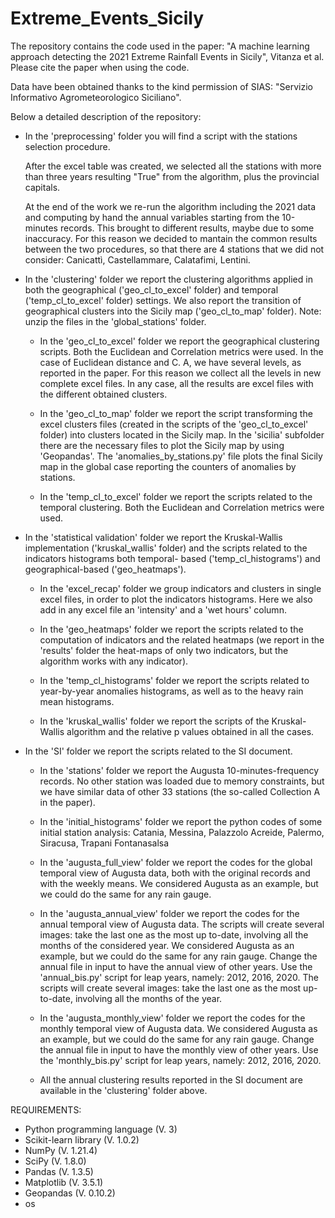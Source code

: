 # Extreme_Events_Sicily
The repository contains the code used in the paper: "A machine learning approach detecting the 2021 Extreme Rainfall Events in Sicily", Vitanza et al. Please cite the paper when using the code.

Data have been obtained thanks to the kind permission of SIAS: "Servizio Informativo Agrometeorologico Siciliano".

Below a detailed description of the repository:
- In the 'preprocessing' folder you will find a script with the stations selection
  procedure.

  After the excel table was created, we selected all the stations with more than three years
  resulting "True" from the algorithm, plus the provincial capitals. 

  At the end of the work we re-run the algorithm including the 2021 data and computing by hand the
  annual variables starting from the 10-minutes records. This brought to different results, maybe
  due to some inaccuracy. For this reason we decided to mantain the common results between the two
  procedures, so that there are 4 stations that we did not consider: Canicattì, Castellammare,
  Calatafimi, Lentini.

- In the 'clustering' folder we report the clustering algorithms applied in both the geographical
  ('geo_cl_to_excel' folder) and temporal ('temp_cl_to_excel' folder) settings. 
  We also report the transition of geographical clusters into the Sicily map ('geo_cl_to_map'
  folder).
Note: unzip the files in the 'global_stations' folder.

	- In the 'geo_cl_to_excel' folder we report the geographical clustering scripts.
	  Both the Euclidean and Correlation metrics were used. 
	  In the case of Euclidean distance and C. A, we have several levels, as reported
	  in the paper. For this reason we collect all the levels in new complete excel files.
	  In any case, all the results are excel files with the different obtained
	  clusters.

	- In the 'geo_cl_to_map' folder we report the script transforming the excel clusters files
	  (created in the scripts of the 'geo_cl_to_excel' folder) into clusters located in the
	  Sicily map. In the 'sicilia' subfolder there are the necessary files to plot the Sicily
	  map by using 'Geopandas'. The 'anomalies_by_stations.py' file plots the final Sicily map
	  in the global case reporting the counters of anomalies by stations.

	- In the 'temp_cl_to_excel' folder we report the scripts related to the temporal
	  clustering. Both the Euclidean and Correlation metrics were used.

- In the 'statistical validation' folder we report the Kruskal-Wallis implementation
  ('kruskal_wallis' folder) and the scripts related to the indicators histograms both temporal-
  based ('temp_cl_histograms') and geographical-based ('geo_heatmaps').

	- In the 'excel_recap' folder we group indicators and clusters in single excel files, in
	  order to plot the indicators histograms. Here we also add in any excel file an
	  'intensity' and a 'wet hours' column.
	
	- In the 'geo_heatmaps' folder we report the scripts related to the computation of
	  indicators and the related heatmaps (we report in the 'results' folder the heat-maps of
	  only two indicators, but the algorithm works with any indicator).

	- In the 'temp_cl_histograms' folder we report the scripts related to year-by-year
	  anomalies histograms, as well as to the heavy rain mean histograms.

	- In the 'kruskal_wallis' folder we report the scripts of the Kruskal-Wallis algorithm and
	  the relative p values obtained in all the cases.

- In the 'SI' folder we report the scripts related to the SI document.
	
	- In the 'stations' folder we report the Augusta 10-minutes-frequency records.
	  No other station was loaded due to memory constraints, but we have similar data of other
	  33 stations (the so-called Collection A in the paper).

	- In the 'initial_histograms' folder we report the python codes of some initial station
	  analysis: Catania, Messina, Palazzolo Acreide, Palermo, Siracusa, Trapani Fontanasalsa

	- In the 'augusta_full_view' folder we report the codes for the global temporal view of
	  Augusta data, both with the original records and with the weekly means.
	  We considered Augusta as an example, but we could do the same for any rain gauge.

	- In the 'augusta_annual_view' folder we report the codes for the annual temporal view of
	  Augusta data. The scripts will create several images: take the last one as the most up
	  to-date, involving all the months of the considered year. We considered Augusta as an
	  example, but we could do the same for any rain gauge. Change the annual file in input to
	  have the annual view of other years. Use the 'annual_bis.py' script for leap years,
	  namely: 2012, 2016, 2020. The scripts will create several images: take the last one as
	  the most up-to-date, involving all the months of the year.

	- In the 'augusta_monthly_view' folder we report the codes for the monthly temporal view
	  of Augusta data. We considered Augusta as an example, but we could do the same for any
	  rain gauge. Change the annual file in input to have the monthly view of other years. Use
	  the 'monthly_bis.py' script for leap years, namely: 2012, 2016, 2020.
	
	- All the annual clustering results reported in the SI document are available in the
	  'clustering' folder above.
	  
REQUIREMENTS: 
- Python programming language (V. 3)
- Scikit-learn library (V. 1.0.2)
- NumPy (V. 1.21.4)
- SciPy (V. 1.8.0)
- Pandas (V. 1.3.5)
- Matplotlib (V. 3.5.1)
- Geopandas (V. 0.10.2)
- os
